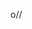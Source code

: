 o//

<!--
I'm Kailey Hua (she/her), a student at Proof School (co2023) in San Francisco, California.

(Public) FRC code repositories: [`frc2020`](https://github.com/team1868/frc2020), [`frc2022`](https://github.com/team1868/RapidReact1868), [`swerve`](https://github.com/team1868/swerve1868)

I worked on a project to produce a [computational model of a simplified mammalian respiratory central pattern generator](https://github.com/kaileyhh/RISE-cpg-model/blob/main/group_k_POSTER.pdf) and model the effects of stimuli on specific complexes & create a modified version of a Hindmarsh-Rose neuron with a new differential equation for a modulation valuable, all of the code can be found in [`RISE-cpg-model`](https://github.com/kaileyhh/RISE-cpg-model) and the general code from labs from RISE can be found in [`rise2022 `](https://github.com/kaileyhh/rise2022)

All my research from Proof School's annual math bursts can be found in [`mathburst`](https://github.com/kaileyhh/mathburst)

-->





<!--
**kaileyhh/kaileyhh** is a ✨ _special_ ✨ repository because its `README.md` (this file) appears on your GitHub profile.

Here are some ideas to get you started:

- 🔭 I’m currently working on ...
- 🌱 I’m currently learning ...
- 👯 I’m looking to collaborate on ...
- 🤔 I’m looking for help with ...
- 💬 Ask me about ...
- 📫 How to reach me: ...
- 😄 Pronouns: ...
- ⚡ Fun fact: ...a
-->
